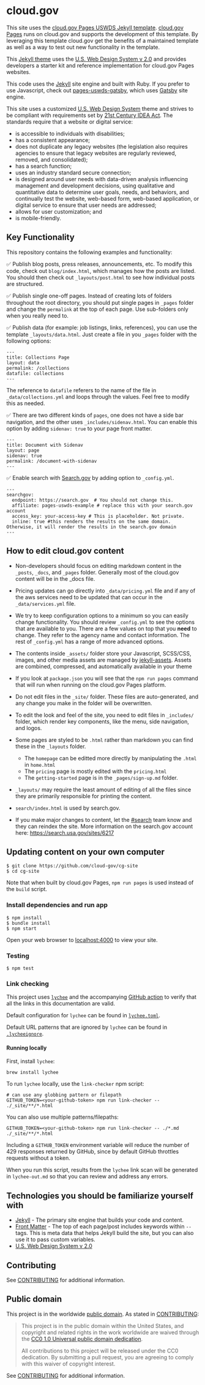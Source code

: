 
# cloud.gov

This site uses the [cloud.gov Pages USWDS Jekyll template](https://github.com/cloud-gov/pages-uswds-jekyll). [cloud.gov Pages](https://cloud.gov/pages/) runs on cloud.gov and supports the development of this template. By leveraging this template cloud.gov get the benefits  of a maintained template as well as a way to test out new functionality in the template.

This [Jekyll theme](https://jekyllrb.com/docs/themes/) uses the [U.S. Web Design System v 2.0](https://v2.designsystem.digital.gov) and provides developers a starter kit and reference implementation for cloud.gov Pages websites.

This code uses the [Jekyll](https://jekyllrb.com) site engine and built with Ruby. If you prefer to use Javascript, check out [pages-uswds-gatsby](https://github.com/cloud-gov/pages-uswds-gatsby), which uses [Gatsby](https://gatsbyjs.org) site engine.

This site uses a customized [U.S. Web Design System](https://v2.designsystem.digital.gov) theme and strives to be compliant with requirements set by [21st Century IDEA Act](https://designsystem.digital.gov/website-standards/). The standards require that a website or digital service:

- is accessible to individuals with disabilities;
- has a consistent appearance;
- does not duplicate any legacy websites (the legislation also requires agencies to ensure that legacy websites are regularly reviewed, removed, and consolidated);
- has a search function;
- uses an industry standard secure connection;
- is designed around user needs with data-driven analysis influencing management and development decisions, using qualitative and quantitative data to determine user goals, needs, and behaviors, and continually test the website, web-based form, web-based application, or digital service to ensure that user needs are addressed;
- allows for user customization; and
- is mobile-friendly.

## Key Functionality
This repository contains the following examples and functionality:
 
✅  Publish blog posts, press releases, announcements, etc. To modify this code, check out `blog/index.html`, which manages how the posts are listed. You should then check out `_layouts/post.html` to see how individual posts are structured.

✅ Publish single one-off pages. Instead of creating lots of folders throughout the root directory, you should put single pages in `_pages` folder and change the `permalink` at the top of each page. Use sub-folders only when you really need to.

✅  Publish data (for example: job listings, links, references), you can use the template `_layouts/data.html`. Just create a file in you `_pages` folder with the following options:

```
---
title: Collections Page
layout: data
permalink: /collections
datafile: collections
---
```

The reference to `datafile` referers to the name of the file in `_data/collections.yml` and loops through the values. Feel free to modify this as needed.

✅  There are two different kinds of `pages`, one does not have a side bar navigation, and the other uses `_includes/sidenav.html`. You can enable this option by adding `sidenav: true` to your page front matter.

```
---
title: Document with Sidenav
layout: page
sidenav: true
permalink: /document-with-sidenav
---
```

✅ Enable search with [Search.gov](https://search.gov) by adding option to `_config.yml`. 

```
---
searchgov:
  endpoint: https://search.gov  # You should not change this.
  affiliate: pages-uswds-example # replace this with your search.gov account 
  access_key: your-access-key # This is placeholder. Not private.
  inline: true #this renders the results on the same domain. Otherwise, it will render the results in the search.gov domain
---
```

## How to edit cloud.gov content
- Non-developers should focus on editing markdown content in the `_posts`, `_docs`, and `_pages` folder. Generally most of the cloud.gov content will be in the _docs file. 

- Pricing updates can go directly into `_data/pricing.yml` file and if any of the aws services need to be updated that can occur in the `_data/services.yml` file.

- We try to keep configuration options to a minimum so you can easily change functionality. You should review `_config.yml` to see the options that are available to you. There are a few values on top that you **need** to change. They refer to the agency name and contact information. The rest of `_config.yml` has a range of more advanced options.

- The contents inside `_assets/` folder store your Javascript, SCSS/CSS, images, and other media assets are managed by  [jekyll-assets](https://github.com/envygeeks/jekyll-assets).  Assets are combined, compressed, and automatically available in your theme

- If you look at `package.json` you will see that the `npm run pages` command that will run when running on the cloud.gov Pages platform.

- Do not edit files in the `_site/` folder. These files are auto-generated, and any change you make in the folder will be overwritten.

- To edit the look and feel of the site, you need to edit files in `_includes/` folder, which render key components, like the menu, side navigation, and logos.

- Some pages are styled to be `.html` rather than markdown you can find these in the `_layouts` folder.
    - The `homepage` can be editted more directly by manipulating the `.html` in `home.html`
    - The `pricing` page is mostly edited with the `pricing.html`
    - The `getting-started` page is in the `_pages/sign-up.md` folder.
    
- `_layouts/` may require the least amount of editing of all the files since they are primarily responsible for printing the content.

- `search/index.html` is used by search.gov.

- If you make major changes to content, let the [#search](https://gsa-tts.slack.com/archives/C33CZQG2D) team know and they can reindex the site. More information on the search.gov account here: https://search.usa.gov/sites/6217

## Updating content on your own computer

    $ git clone https://github.com/cloud-gov/cg-site
    $ cd cg-site

Note that when built by cloud.gov Pages, `npm run pages` is used instead of the
`build` script.

### Install dependencies and run app
    $ npm install
    $ bundle install
    $ npm start

Open your web browser to [localhost:4000](http://localhost:4000/) to view your
site.

### Testing
    $ npm test

### Link checking

This project uses [`lychee`](https://github.com/lycheeverse/lychee) and the accompanying [GitHub action](https://github.com/lycheeverse/lychee-action) to verify that all the links in this documentation are valid.

Default configuration for `lychee` can be found in [`lychee.toml`](./lychee.toml).

Default URL patterns that are ignored by `lychee` can be found in [`.lycheeignore`](./.lycheeignore).

#### Running locally

First, install `lychee`:

```
brew install lychee
```

To run `lychee` locally, use the `link-checker` npm script:

```shell
# can use any globbing pattern or filepath
GITHUB_TOKEN=<your-github-token> npm run link-checker -- ./_site/**/*.html 
```

You can also use multiple patterns/filepaths:

```shell
GITHUB_TOKEN=<your-github-token> npm run link-checker -- ./*.md ./_site/**/*.html 
```

Including a `GITHUB_TOKEN` environment variable will reduce the number of 429 responses returned by GitHub, since
by default GitHub throttles requests without a token.

When you run this script, results from the `lychee` link scan will be generated in `lychee-out.md` so that you can
review and address any errors.

## Technologies you should be familiarize yourself with

- [Jekyll](https://jekyllrb.com/docs/) - The primary site engine that builds your code and content.
- [Front Matter](https://jekyllrb.com/docs/frontmatter) - The top of each page/post includes keywords within `--` tags. This is meta data that helps Jekyll build the site, but you can also use it to pass custom variables.
- [U.S. Web Design System v 2.0](https://v2.designsystem.digital.gov) 

## Contributing

See [CONTRIBUTING](CONTRIBUTING.md) for additional information.

## Public domain

This project is in the worldwide [public domain](LICENSE.md). As stated in [CONTRIBUTING](CONTRIBUTING.md):

> This project is in the public domain within the United States, and copyright
> and related rights in the work worldwide are waived through the [CC0 1.0
> Universal public domain dedication](https://creativecommons.org/publicdomain/zero/1.0/).
>
> All contributions to this project will be released under the CC0 dedication.
> By submitting a pull request, you are agreeing to comply with this waiver of
> copyright interest.

See [CONTRIBUTING](CONTRIBUTING.md) for additional information.
